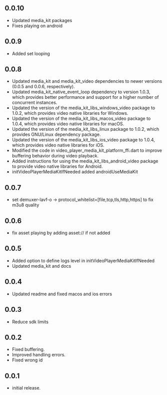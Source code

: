 ## 0.0.10
* Updated media_kit packages 
* Fixes playing on android 
## 0.0.9
* Added set looping

## 0.0.8
* Updated media_kit and media_kit_video dependencies to newer versions (0.0.5 and 0.0.6, respectively).
* Updated media_kit_native_event_loop dependency to version 1.0.3, which provides better performance and support for a higher number of concurrent instances.
* Updated the version of the media_kit_libs_windows_video package to 1.0.2, which provides video native libraries for Windows.
* Updated the version of the media_kit_libs_macos_video package to 1.0.4, which provides video native libraries for macOS.
* Updated the version of the media_kit_libs_linux package to 1.0.2, which provides GNU/Linux dependency package.
* Updated the version of the media_kit_libs_ios_video package to 1.0.4, which provides video native libraries for iOS.
* Modified the code in video_player_media_kit_platform_ffi.dart to improve buffering behavior during video playback.
* Added instructions for using the media_kit_libs_android_video package to provide video native libraries for Android.
* initVideoPlayerMediaKitIfNeeded added androidUseMediaKit
## 0.0.7

* set demuxer-lavf-o -> protocol_whitelist=[file,tcp,tls,http,https] to fix m3u8 quality
  

## 0.0.6

* fix asset playing by adding asset:// if not added

## 0.0.5

* Added option to define logs level in initVideoPlayerMediaKitIfNeeded
* Updated media_kit and docs
  
## 0.0.4

* Updated readme and fixed macos and ios errors
  
## 0.0.3

* Reduce sdk limits 
  
  
## 0.0.2

* Fixed buffering.
* Improved handling errors.
* Fixed wrong id

## 0.0.1

* initial release.